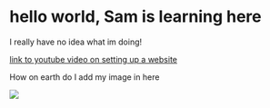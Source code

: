 <html>

<h1>hello world, Sam is learning here</h1>
  <p>I really have no idea what im doing!</p>
    <a href="https://www.youtube.com/watch?v=NQP89ish9t8">link to youtube video on setting up a website<a/>
    
  <p>How on earth do I add my image in here</p>
    <img src="C:\Users\samue\Downloads\20220401_230624.jpg">
  
</html>
